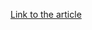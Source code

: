 [Link to the article](https://www.huntress.com/blog/the-health-sector-is-under-attack-but-you-can-fight-back-)
